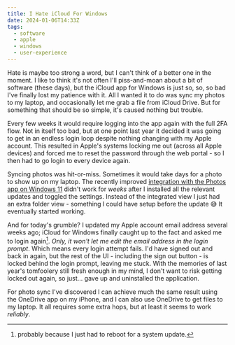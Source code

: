 ```yaml
---
title: I Hate iCloud For Windows
date: 2024-01-06T14:33Z
tags:
  - software
  - apple
  - windows
  - user-experience
---
```

Hate is maybe too strong a word, but I can't think of a better one in the moment. I like to think it's not often I'll piss-and-moan about a bit of software (these days), but the iCloud app for Windows is just so, so, so bad I've finally lost my patience with it. All I wanted it to do was sync my photos to my laptop, and occasionally let me grab a file from iCloud Drive. But for something that should be so simple, it's caused nothing but trouble.

Every few weeks it would require logging into the app again with the full 2FA flow. Not in itself too bad, but at one point last year it decided it was going to get in an endless login loop despite nothing changing with my Apple account. This resulted in Apple's systems locking me out (across all Apple devices) and forced me to reset the password through the web portal - so I then had to go login to every device again.

Syncing photos was hit-or-miss. Sometimes it would take days for a photo to show up on my laptop. The recently improved [integration with the Photos app on Windows 11](https://blogs.windows.com/windowsexperience/2022/11/09/windows-11-makes-it-easier-to-connect-to-your-icloud-photos-right-in-the-photos-app/) didn't work for _weeks_ after I installed all the relevant updates and toggled the settings. Instead of the integrated view I just had an extra folder view - something I could have setup before the update 😅 It eventually started working.

And for today's grumble? I updated my Apple account email address several weeks ago; iCloud for Windows finally caught up to the fact and asked me to login again[^1]. _Only, it won't let me edit the email address in the login prompt_. Which means every login attempt fails. I'd have signed out and back in again, but the rest of the UI - including the sign out button - is locked behind the login prompt, leaving me stuck. With the memories of last year's tomfoolery still fresh enough in my mind, I don't want to risk getting locked out again, so just… gave up and uninstalled the application.

For photo sync I've discovered I can achieve much the same result using the OneDrive app on my iPhone, and I can also use OneDrive to get files to my laptop. It all requires some extra hops, but at least it seems to work _reliably_.

[^1]: probably because I just had to reboot for a system update.
